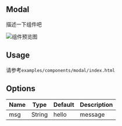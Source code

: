 ## Modal

描述一下组件吧

![组件预览图](preview.png)

## Usage

请参考`examples/components/modal/index.html`

## Options

| Name | Type | Default | Description |
|---|---|---|---|
| msg | String | hello | message |
